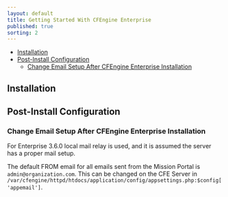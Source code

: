 ```yaml
---
layout: default
title: Getting Started With CFEngine Enterprise
published: true
sorting: 2
---
```


* [Installation](#installation)
* [Post-Install Configuration](#post-install-configuration)
	* [Change Email Setup After CFEngine Enterprise Installation](#change-email-setup-after-cfengine-enterprise-installation)

## Installation ##

## Post-Install Configuration ##

### Change Email Setup After CFEngine Enterprise Installation ###

For Enterprise 3.6.0 local mail relay is used, and it is assumed the server has a proper mail setup.

The default FROM email for all emails sent from the Mission Portal is ```admin@organization.com```. This can be changed on the CFE Server in ```/var/cfengine/httpd/htdocs/application/config/appsettings.php:$config['appemail']```.